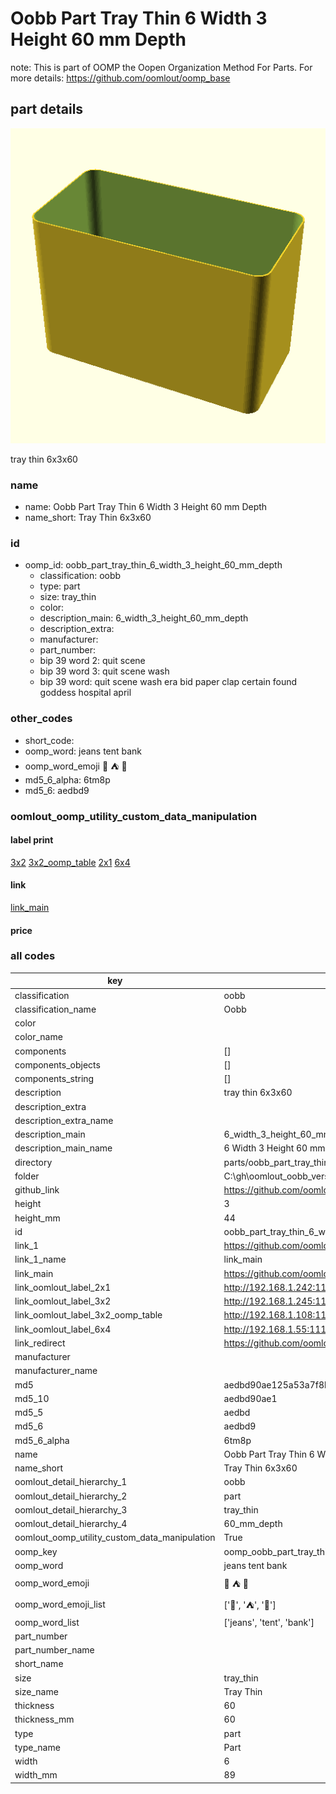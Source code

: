 # Oobb Part Tray Thin 6 Width 3 Height 60 mm Depth  

note: This is part of OOMP the Oopen Organization Method For Parts. For more details: https://github.com/oomlout/oomp_base

##  part details
  

[![](3dpr.png)](3dpr.png)

tray thin 6x3x60



### name
* name: Oobb Part Tray Thin 6 Width 3 Height 60 mm Depth
* name_short: Tray Thin 6x3x60 
### id
* oomp_id: oobb_part_tray_thin_6_width_3_height_60_mm_depth
  * classification: oobb
  * type: part
  * size: tray_thin
  * color: 
  * description_main: 6_width_3_height_60_mm_depth
  * description_extra: 
  * manufacturer: 
  * part_number: 
  * bip 39 word 2: quit scene
  * bip 39 word 3: quit scene wash
  * bip 39 word: quit scene wash era bid paper clap certain found goddess hospital april

### other_codes
* short_code: 
* oomp_word: jeans tent bank
* oomp_word_emoji :jeans: :tent: :bank:
* md5_6_alpha: 6tm8p
* md5_6: aedbd9






### oomlout_oomp_utility_custom_data_manipulation
#### label print
[3x2](http://192.168.1.245:1112/?label=oomp%206tm8p)
[3x2_oomp_table](http://192.168.1.108:1112/?label=oomp%206tm8p)
[2x1](http://192.168.1.242:1112/?label=oomp%206tm8p)
[6x4](http://192.168.1.55:1112/?label=oomp%206tm8p)    

#### link

[link_main](https://github.com/oomlout/oomlout_oobb_version_4_generated_parts/tree/main/navigation_oomp/oobb/part/tray_thin/6_width_3_height_60_mm_depth/part)                              

#### price







### all codes 
| key | value |  
| --- | --- |  
| classification | oobb |  
| classification_name | Oobb |  
| color |  |  
| color_name |  |  
| components | [] |  
| components_objects | [] |  
| components_string | [] |  
| description | tray thin 6x3x60 |  
| description_extra |  |  
| description_extra_name |  |  
| description_main | 6_width_3_height_60_mm_depth |  
| description_main_name | 6 Width 3 Height 60 mm Depth |  
| directory | parts/oobb_part_tray_thin_6_width_3_height_60_mm_depth |  
| folder | C:\gh\oomlout_oobb_version_4_generated_parts\parts\oobb_part_tray_thin_6_width_3_height_60_mm_depth |  
| github_link | https://github.com/oomlout/oomlout_oomp_part_src/tree/main/parts/oobb_part_tray_thin_6_width_3_height_60_mm_depth |  
| height | 3 |  
| height_mm | 44 |  
| id | oobb_part_tray_thin_6_width_3_height_60_mm_depth |  
| link_1 | https://github.com/oomlout/oomlout_oobb_version_4_generated_parts/tree/main/navigation_oomp/oobb/part/tray_thin/6_width_3_height_60_mm_depth/part |  
| link_1_name | link_main |  
| link_main | https://github.com/oomlout/oomlout_oobb_version_4_generated_parts/tree/main/navigation_oomp/oobb/part/tray_thin/6_width_3_height_60_mm_depth/part |  
| link_oomlout_label_2x1 | http://192.168.1.242:1112/?label=oomp%206tm8p |  
| link_oomlout_label_3x2 | http://192.168.1.245:1112/?label=oomp%206tm8p |  
| link_oomlout_label_3x2_oomp_table | http://192.168.1.108:1112/?label=oomp%206tm8p |  
| link_oomlout_label_6x4 | http://192.168.1.55:1112/?label=oomp%206tm8p |  
| link_redirect | https://github.com/oomlout/oomlout_oobb_version_4_generated_parts/tree/main/parts/oobb_tray_thin_06_03_60 |  
| manufacturer |  |  
| manufacturer_name |  |  
| md5 | aedbd90ae125a53a7f8b04c5eef0257e |  
| md5_10 | aedbd90ae1 |  
| md5_5 | aedbd |  
| md5_6 | aedbd9 |  
| md5_6_alpha | 6tm8p |  
| name | Oobb Part Tray Thin 6 Width 3 Height 60 mm Depth |  
| name_short | Tray Thin 6x3x60  |  
| oomlout_detail_hierarchy_1 | oobb |  
| oomlout_detail_hierarchy_2 | part |  
| oomlout_detail_hierarchy_3 | tray_thin |  
| oomlout_detail_hierarchy_4 | 60_mm_depth |  
| oomlout_oomp_utility_custom_data_manipulation | True |  
| oomp_key | oomp_oobb_part_tray_thin_6_width_3_height_60_mm_depth |  
| oomp_word | jeans tent bank |  
| oomp_word_emoji | :jeans: :tent: :bank: |  
| oomp_word_emoji_list | [':jeans:', ':tent:', ':bank:'] |  
| oomp_word_list | ['jeans', 'tent', 'bank'] |  
| part_number |  |  
| part_number_name |  |  
| short_name |  |  
| size | tray_thin |  
| size_name | Tray Thin |  
| thickness | 60 |  
| thickness_mm | 60 |  
| type | part |  
| type_name | Part |  
| width | 6 |  
| width_mm | 89 |  
